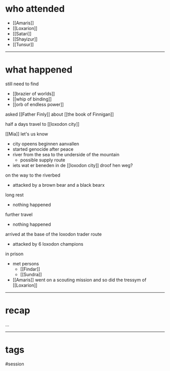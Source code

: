 # who attended

- [[Amaris]]
- [[Loxarion]]
- [[Satari]]
- [[Shayizur]]
- [[Tunsur]]

---
# what happened

still need to find
- [[brazier of worlds]]
- [[whip of binding]]
- [[orb of endless power]]

asked [[Father Finly]] about [[the book of Finnigan]]

half a days travel to [[loxodon city]]

[[Mia]] let's us know
- city opeens beginnen aanvallen
- started genocide after peace
- river from the sea to the underside of the mountain
	- possible supply route
- iets wat er beneden in de [[loxodon city]] droof hen weg?

on the way to the riverbed
- attacked by a brown bear and a black bearx

long rest
- nothing happened

further travel
- nothing happened

arrived at the base of the loxodon trader route
- attacked by 6 loxodon champions

in prison
- met persons
	- [[Findar]]
	- [[Sundra]]
- [[Amaris]] went on a scouting mission and so did the tressym of [[Loxarion]]


---
# recap

...

---
# tags

#session